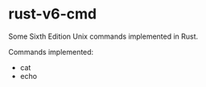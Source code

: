 # rust-v6-cmd
Some Sixth Edition Unix commands implemented in Rust.

Commands implemented:

* cat
* echo
